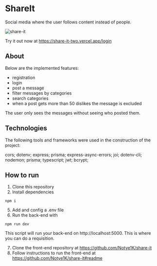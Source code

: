 # ShareIt

Social media where the user follows content instead of people.

![share-it](https://user-images.githubusercontent.com/71580986/175840428-bd9612e4-5caf-461d-8001-87796ad8e4de.gif)

Try it out now at https://share-it-two.vercel.app/login

## About

Below are the implemented features:

- registration
- login
- post a message
- filter messages by categories
- search categories
- when a post gets more than 50 dislikes the message is excluded

The user only sees the messages without seeing who posted them.

## Technologies

The following tools and frameworks were used in the construction of the project:

cors; dotenv; express; prisma; express-async-errors; joi;
dotenv-cli; nodemon; prisma; typescript; jwt; bcrypt;

## How to run

1. Clone this repository
4. Install dependencies

 `npm i`
 
5. Add and config a .env file
6. Run the back-end with

 `npm run dev`

This script will run your back-end on http://localhost:5000. This is where you can do a requisition.

7. Clone the front-end repository at https://github.com/Notye1K/share-it
8. Follow instructions to run the front-end at https://github.com/Notye1K/share-it#readme
